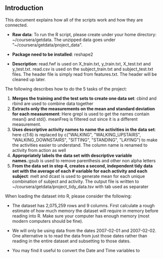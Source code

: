 ## Introduction

This document explains how all of the scripts work and how they are connected.

* <b>Raw data</b>: To run the R script, please create under your home directory: ~/coursera/getdata. The unzipped data goes under "~/coursera/getdata/project_data". 

* <b>Package need to be installed</b>: reshape2 

* <b>Description</b>: read.fwf is used on X_train.txt, y_train.txt, X_test.txt and y_test.txt. read.csv is used on the subject_train.txt and subject_test.txt files. The header file is simply read from features.txt. The header will be cleaned up later.


The following describes how to do the 5 tasks of the project: 
<ol>
<li><b>Merges the training and the test sets to create one data set</b>: cbind and rbind are used to combine data together </li>
<li><b>Extracts only the measurements on the mean and standard deviation for each measurement</b>: Here grepl is used to get the names contain mean() and std(). meanFreq is filtered out since it is a different measurement. </li>
<li><b>Uses descriptive activity names to name the activities in the data set</b>: here c(1:6) is replaced by c("WALKING", "WALKING_UPSTAIRS", "WALKING_DOWNSTAIRS", "SITTING", "STANDING", "LAYING") to make the activities easier to understand. The column name is renamed to activity from action as well</li>
<li><b>Appropriately labels the data set with descriptive variable names.</b>:gsub is used to remove parenthesis and other non alpha letters </li>
<li><b>From the data set in step 4, creates a second, independent tidy data set with the average of each 
# variable for each activity and each subject</b>: melt and dcast is used to generate mean for each unique combination of subject and activity. The output file is written to ~/coursera/getdata/project_tidy_data.tsv with tab used as separater </li>
</ol>







When loading the dataset into R, please consider the following:

* The dataset has 2,075,259 rows and 9 columns. First
calculate a rough estimate of how much memory the dataset will require
in memory before reading into R. Make sure your computer has enough
memory (most modern computers should be fine).

* We will only be using data from the dates 2007-02-01 and
2007-02-02. One alternative is to read the data from just those dates
rather than reading in the entire dataset and subsetting to those
dates.

* You may find it useful to convert the Date and Time variables to